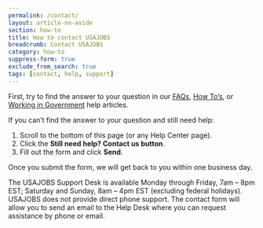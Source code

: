 ```yaml
---
permalink: /contact/
layout: article-no-aside
section: how-to
title: How to contact USAJOBS
breadcrumb: Contact USAJOBS
category: how-to
suppress-form: true
exclude_from_search: true
tags: [contact, help, support]
---
```


First, try to find the answer to your question in our [FAQs](../../faq/), [How To’s](../), or [Working in Government](../../working-in-government/) help articles.

If you can’t find the answer to your question and still need help:

1.	Scroll to the bottom of this page (or any Help Center page).
2.	Click the **Still need help? Contact us button**.
3.	Fill out the form and click **Send**.

Once you submit the form, we will get back to you within one business day.

The USAJOBS Support Desk is available Monday through Friday, 7am – 8pm EST; Saturday and Sunday, 8am – 4pm EST (excluding federal holidays). USAJOBS does not provide direct phone support. The contact form will allow you to send an email to the Help Desk where you can request assistance by phone or email.
